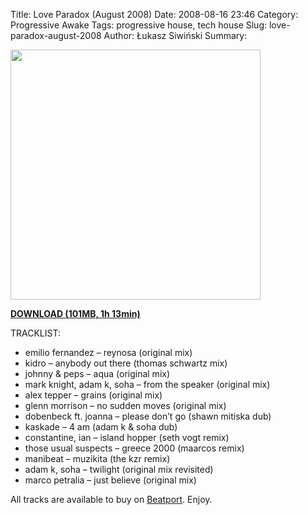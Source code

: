 Title: Love Paradox (August 2008) 
Date: 2008-08-16 23:46
Category: Progressive Awake
Tags: progressive house, tech house
Slug: love-paradox-august-2008
Author: Łukasz Siwiński
Summary: 

<!-- ### IMAGE ### -->
<a href ="https://drive.google.com/uc?export=download&id=0B_4_ynm06YZIYkpPZHpQZC1rYlk" 
    title="DOWNLOAD" target="_blank">
    <img width="400" src="https://drive.google.com/uc?export=download&id=0B1aIvu0NI6o4ellla1dQbzBaQXM" />
</a>

<a href ="https://drive.google.com/file/d/0B_4_ynm06YZIYkpPZHpQZC1rYlk/edit?usp=sharing" 
    title="Progressive Awake - ?" target="_blank">
**DOWNLOAD (101MB, 1h 13min)**
</a>

TRACKLIST:  

* emilio fernandez – reynosa (original mix)
* kidro – anybody out there (thomas schwartz mix)
* johnny & peps – aqua (original mix)
* mark knight, adam k, soha – from the speaker (original mix)
* alex tepper – grains (original mix)
* glenn morrison – no sudden moves (original mix)
* dobenbeck ft. joanna – please don’t go (shawn mitiska dub)
* kaskade – 4 am (adam k & soha dub)
* constantine, ian – island hopper (seth vogt remix)
* those usual suspects – greece 2000 (maarcos remix)
* manibeat – muzikita (the kzr remix)
* adam k, soha – twilight (original mix revisited)
* marco petralia – just believe (original mix)

All tracks are available to buy on <a href="http://beatport.com" target="_blank">Beatport</a>.
Enjoy.